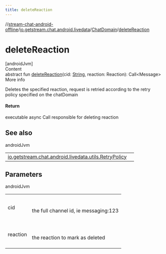 ```yaml
---
title: deleteReaction
---
```

//[stream-chat-android-offline](../../../index.md)/[io.getstream.chat.android.livedata](../index.md)/[ChatDomain](index.md)/[deleteReaction](deleteReaction.md)



# deleteReaction  
[androidJvm]  
Content  
abstract fun [deleteReaction](deleteReaction.md)(cid: [String](https://kotlinlang.org/api/latest/jvm/stdlib/kotlin/-string/index.html), reaction: Reaction): Call&lt;Message&gt;  
More info  


Deletes the specified reaction, request is retried according to the retry policy specified on the chatDomain



#### Return  


executable async Call responsible for deleting reaction



## See also  
  
androidJvm  
  
| | |
|---|---|
| <a name="io.getstream.chat.android.livedata/ChatDomain/deleteReaction/#kotlin.String#io.getstream.chat.android.client.models.Reaction/PointingToDeclaration/"></a>[io.getstream.chat.android.livedata.utils.RetryPolicy](../../io.getstream.chat.android.livedata.utils/RetryPolicy/index.md)| <a name="io.getstream.chat.android.livedata/ChatDomain/deleteReaction/#kotlin.String#io.getstream.chat.android.client.models.Reaction/PointingToDeclaration/"></a>|
  


## Parameters  
  
androidJvm  
  
| | |
|---|---|
| <a name="io.getstream.chat.android.livedata/ChatDomain/deleteReaction/#kotlin.String#io.getstream.chat.android.client.models.Reaction/PointingToDeclaration/"></a>cid| <a name="io.getstream.chat.android.livedata/ChatDomain/deleteReaction/#kotlin.String#io.getstream.chat.android.client.models.Reaction/PointingToDeclaration/"></a><br/><br/>the full channel id, ie messaging:123<br/><br/>|
| <a name="io.getstream.chat.android.livedata/ChatDomain/deleteReaction/#kotlin.String#io.getstream.chat.android.client.models.Reaction/PointingToDeclaration/"></a>reaction| <a name="io.getstream.chat.android.livedata/ChatDomain/deleteReaction/#kotlin.String#io.getstream.chat.android.client.models.Reaction/PointingToDeclaration/"></a><br/><br/>the reaction to mark as deleted<br/><br/>|
  
  



